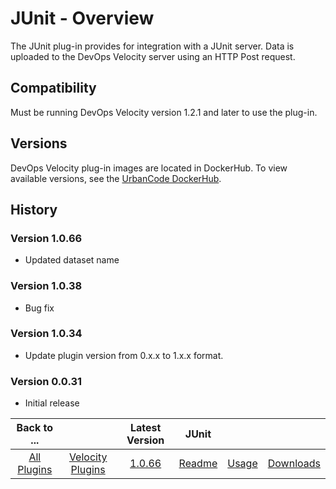 
# JUnit - Overview

The JUnit plug-in provides for integration with a JUnit server. Data is uploaded to the DevOps
Velocity server using an HTTP Post request.

## Compatibility

Must be running DevOps Velocity version 1.2.1 and later to use the plug-in.

## Versions

DevOps Velocity plug-in images are located in DockerHub. To
view available versions, see the [UrbanCode DockerHub](https://hub.docker.com/r/urbancode/ucv-ext-junit/tags).


## History

### Version 1.0.66

* Updated dataset name

### Version 1.0.38

* Bug fix

### Version 1.0.34

* Update plugin version from 0.x.x to 1.x.x format.

### Version 0.0.31

* Initial release


|Back to ...||Latest Version|JUnit |||
| :---: | :---: | :---: | :---: | :---: | :---: |
|[All Plugins](../../index.md)|[Velocity Plugins](../README.md)|[1.0.66](https://raw.githubusercontent.com/UrbanCode/IBM-UCV-PLUGINS/main/files/ucv-ext-junit/ucv-ext-junit-1.0.66.tar.zip)|[Readme](README.md)|[Usage](usage.md)|[Downloads](downloads.md)|
